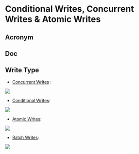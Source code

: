 # Conditional Writes, Concurrent Writes & Atomic Writes

## Acronym

## Doc

## Write Type
* <ins>Concurrent Writes</ins> : 

[<img src="https://i.imgur.com/Xk7KN1M.png">](https://i.imgur.com/Xk7KN1M.png)

* <ins>Conditional Writes</ins>: 

[<img src="https://i.imgur.com/CHt0E8W.png">](https://i.imgur.com/CHt0E8W.png)

* <ins>Atomic Writes</ins>:

[<img src="https://i.imgur.com/XkvnQdm.png">](https://i.imgur.com/XkvnQdm.png)

* <ins>Batch Writes</ins>:

[<img src="https://i.imgur.com/L7iYAFO.png">](https://i.imgur.com/L7iYAFO.png)
